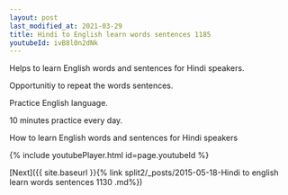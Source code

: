 ```yaml
---
layout: post
last_modified_at: 2021-03-29
title: Hindi to English learn words sentences 1185 
youtubeId: ivB8l0n2dNk
---
```

 
 
Helps to learn English words and sentences for Hindi speakers.

Opportunitiy to repeat the words sentences. 

Practice English language. 
 
10 minutes practice every day. 
 
How to learn English words and sentences for Hindi speakers 
 
{% include youtubePlayer.html id=page.youtubeId %}
 
 
[Next]({{ site.baseurl }}{% link  split2/_posts/2015-05-18-Hindi to english learn words sentences 1130 .md%})
 
